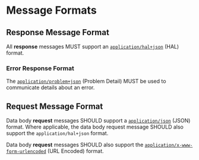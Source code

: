 # Message Formats

## Response Message Format
All **response** messages MUST support an [`application/hal+json`](http://stateless.co/hal_specification.html) (HAL) format.

### Error Response Format
The [`application/problem+json`](https://tools.ietf.org/html/rfc7807) (Problem Detail) MUST be used to communicate details about an error.

## Request Message Format
Data body **request** messages SHOULD support a [`application/json`](http://www.json.org) (JSON) format. Where applicable, the data body request message SHOULD also support the `application/hal+json` format.

Data body **request** messages SHOULD also support the [`application/x-www-form-urlencoded`](https://tools.ietf.org/html/rfc1866#section-8.2.1) (URL Encoded) format.



